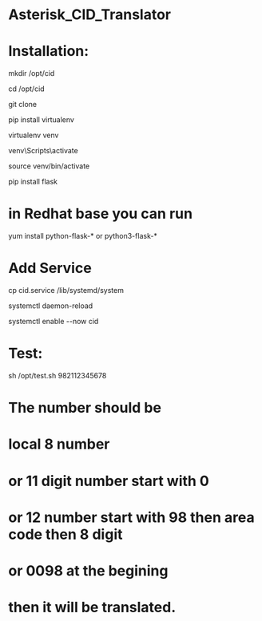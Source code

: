 # Asterisk_CID_Translator


# Installation: 

mkdir /opt/cid

cd /opt/cid

git clone 

pip install virtualenv

virtualenv venv

venv\Scripts\activate

source venv/bin/activate

pip install flask


#  in Redhat base you can run 
yum install python-flask-* or python3-flask-*

# Add Service

cp cid.service /lib/systemd/system

systemctl daemon-reload

systemctl enable --now cid


# Test:

sh /opt/test.sh 982112345678

# The number should be 
# local 8 number
# or 11 digit number start with 0
# or 12 number start with 98 then area code then 8 digit 
# or 0098 at the begining
# then it will be translated.
